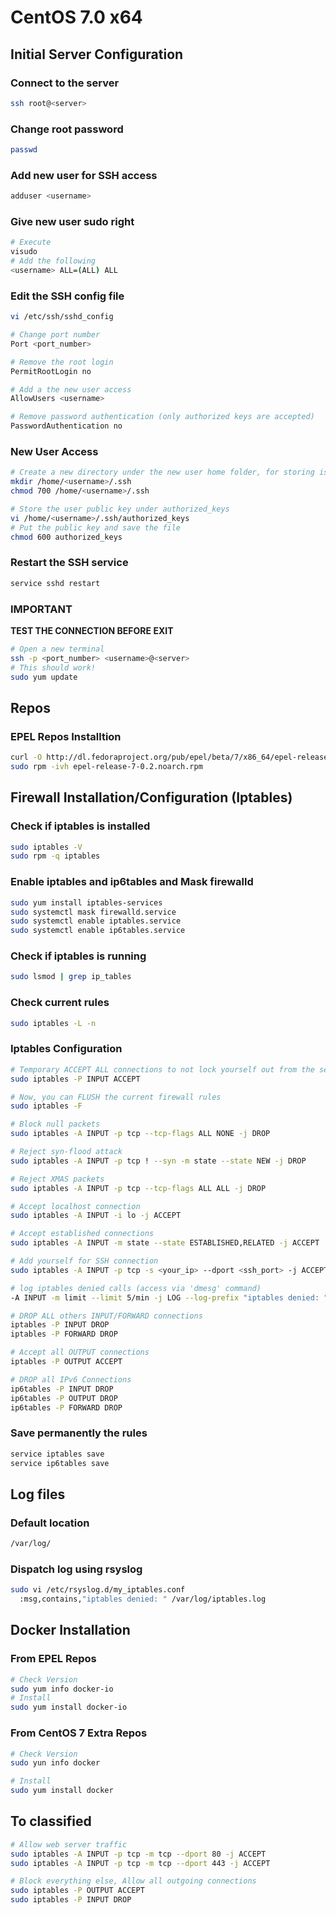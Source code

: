 # CentOS 7.0 x64

## Initial Server Configuration
### Connect to the server
```sh
ssh root@<server>
```
### Change root password
```sh
passwd
```
### Add new user for SSH access
```sh
adduser <username>
```
### Give new user sudo right
```sh
# Execute
visudo
# Add the following
<username> ALL=(ALL) ALL
```
### Edit the SSH config file
```sh
vi /etc/ssh/sshd_config

# Change port number
Port <port_number>

# Remove the root login
PermitRootLogin no

# Add a the new user access
AllowUsers <username>

# Remove password authentication (only authorized keys are accepted)
PasswordAuthentication no
```
### New User Access
```sh
# Create a new directory under the new user home folder, for storing is key.
mkdir /home/<username>/.ssh
chmod 700 /home/<username>/.ssh

# Store the user public key under authorized_keys
vi /home/<username>/.ssh/authorized_keys
# Put the public key and save the file
chmod 600 authorized_keys
```
### Restart the SSH service
```sh
service sshd restart
```

### **IMPORTANT**
**TEST THE CONNECTION BEFORE EXIT**
```sh
# Open a new terminal
ssh -p <port_number> <username>@<server>
# This should work!
sudo yum update
```
## Repos
### EPEL Repos Installtion
```sh
curl -O http://dl.fedoraproject.org/pub/epel/beta/7/x86_64/epel-release-7-0.2.noarch.rpm
sudo rpm -ivh epel-release-7-0.2.noarch.rpm
```
## Firewall Installation/Configuration (Iptables)
### Check if iptables is installed
```sh
sudo iptables -V
sudo rpm -q iptables
```

### Enable iptables and ip6tables and Mask firewalld
```sh
sudo yum install iptables-services
sudo systemctl mask firewalld.service
sudo systemctl enable iptables.service
sudo systemctl enable ip6tables.service
```
### Check if iptables is running
```sh
sudo lsmod | grep ip_tables
```
### Check current rules
```sh
sudo iptables -L -n
```
### Iptables Configuration
```sh
# Temporary ACCEPT ALL connections to not lock yourself out from the server (SSH)
sudo iptables -P INPUT ACCEPT

# Now, you can FLUSH the current firewall rules
sudo iptables -F

# Block null packets
sudo iptables -A INPUT -p tcp --tcp-flags ALL NONE -j DROP

# Reject syn-flood attack
sudo iptables -A INPUT -p tcp ! --syn -m state --state NEW -j DROP

# Reject XMAS packets
sudo iptables -A INPUT -p tcp --tcp-flags ALL ALL -j DROP

# Accept localhost connection
sudo iptables -A INPUT -i lo -j ACCEPT

# Accept established connections
sudo iptables -A INPUT -m state --state ESTABLISHED,RELATED -j ACCEPT

# Add yourself for SSH connection
sudo iptables -A INPUT -p tcp -s <your_ip> --dport <ssh_port> -j ACCEPT

# log iptables denied calls (access via 'dmesg' command)
-A INPUT -m limit --limit 5/min -j LOG --log-prefix "iptables denied: " --log-level 7

# DROP ALL others INPUT/FORWARD connections
iptables -P INPUT DROP
iptables -P FORWARD DROP

# Accept all OUTPUT connections
iptables -P OUTPUT ACCEPT

# DROP all IPv6 Connections
ip6tables -P INPUT DROP
ip6tables -P OUTPUT DROP
ip6tables -P FORWARD DROP
```
### Save permanently the rules
```sh
service iptables save
service ip6tables save
```
## Log files
### Default location
```sh
/var/log/ 
```
### Dispatch log using rsyslog
```sh
sudo vi /etc/rsyslog.d/my_iptables.conf
  :msg,contains,"iptables denied: " /var/log/iptables.log
```
## Docker Installation
### From EPEL Repos
```sh
# Check Version
sudo yum info docker-io
# Install
sudo yum install docker-io
```
### From CentOS 7 Extra Repos
```sh
# Check Version
sudo yun info docker

# Install
sudo yum install docker
```
## To classified
```sh
# Allow web server traffic
sudo iptables -A INPUT -p tcp -m tcp --dport 80 -j ACCEPT
sudo iptables -A INPUT -p tcp -m tcp --dport 443 -j ACCEPT

# Block everything else, Allow all outgoing connections
sudo iptables -P OUTPUT ACCEPT
sudo iptables -P INPUT DROP
```

